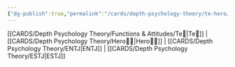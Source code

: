 ```yaml
---
{"dg-publish":true,"permalink":"/cards/depth-psychology-theory/te-hero/","created":"2023-01-05T12:06:08.503+01:00","updated":"2023-04-23T14:53:25.297+02:00"}
---
```


[[CARDS/Depth Psychology Theory/Functions & Attitudes/Te🏹\|Te🏹]] | [[CARDS/Depth Psychology Theory/Hero🦸‍♂️\|Hero🦸‍♂️]] | [[CARDS/Depth Psychology Theory/ENTJ\|ENTJ]] | [[CARDS/Depth Psychology Theory/ESTJ\|ESTJ]]
